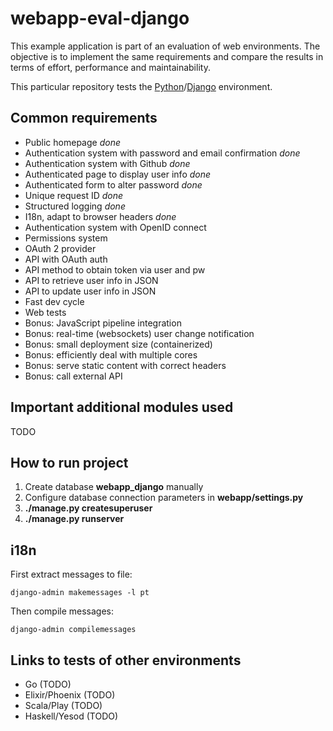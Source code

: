 # webapp-eval-django

This example application is part of an evaluation of web environments. The objective is to implement the same requirements and compare the results in terms of effort, performance and maintainability.

This particular repository tests the [Python](https://www.python.org/)/[Django](https://www.djangoproject.com/) environment.

## Common requirements

- Public homepage *done*
- Authentication system with password and email confirmation *done*
- Authentication system with Github *done*
- Authenticated page to display user info *done*
- Authenticated form to alter password *done*
- Unique request ID *done*
- Structured logging *done*
- I18n, adapt to browser headers *done*
- Authentication system with OpenID connect
- Permissions system
- OAuth 2 provider
- API with OAuth auth
- API method to obtain token via user and pw
- API to retrieve user info in JSON
- API to update user info in JSON
- Fast dev cycle
- Web tests
- Bonus: JavaScript pipeline integration
- Bonus: real-time (websockets) user change notification
- Bonus: small deployment size (containerized)
- Bonus: efficiently deal with multiple cores
- Bonus: serve static content with correct headers
- Bonus: call external API

## Important additional modules used

TODO

## How to run project

1. Create database __webapp_django__ manually
1. Configure database connection parameters in __webapp/settings.py__
1. __./manage.py createsuperuser__
1. __./manage.py runserver__

## i18n

First extract messages to file:

    django-admin makemessages -l pt

Then compile messages:

    django-admin compilemessages


## Links to tests of other environments

- Go (TODO)
- Elixir/Phoenix (TODO)
- Scala/Play (TODO)
- Haskell/Yesod (TODO)